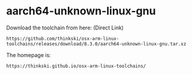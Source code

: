 # aarch64-unknown-linux-gnu
Download the toolchain from here: (Direct Link)

    https://github.com/thinkski/osx-arm-linux-toolchains/releases/download/8.3.0/aarch64-unknown-linux-gnu.tar.xz

The homepage is:

    https://thinkski.github.io/osx-arm-linux-toolchains/

